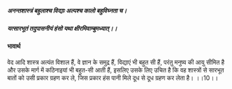 ##### अनन्तशास्त्रं बहुलाश्च विद्याः अल्पश्च कालो बहुविघ्नता च।
##### यत्सारभूतं तदुपासनीयं हंसो यथा क्षीरमिवाम्बुमध्यात्।। 

#### भावार्थ

वेद आदि शास्त्र अत्यंत विशाल हैं, वे ज्ञान के समुद्र हैं, विद्याएं भी बहुत सी हैं, परंतु मनुष्य की आयु सीमित है और उसके मार्ग में कठिनाइयां भी बहुत-सी आती हैं, इसलिए उसके लिए उचित है कि वह शास्त्रों से सारभूत बातों को उसी प्रकार ग्रहण कर ले, जिस प्रकार हंस पानी मिले दूध से दूध ग्रहण कर लेता है। ।।10।।